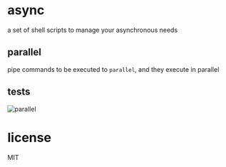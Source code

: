 # async

a set of shell scripts to manage your asynchronous needs

## parallel

pipe commands to be executed to `parallel`, and they execute in parallel

## tests

![parallel](https://cloud.githubusercontent.com/assets/318925/24725603/8ee4ce66-1a1d-11e7-88db-1f4879bde234.gif)


# license

MIT
